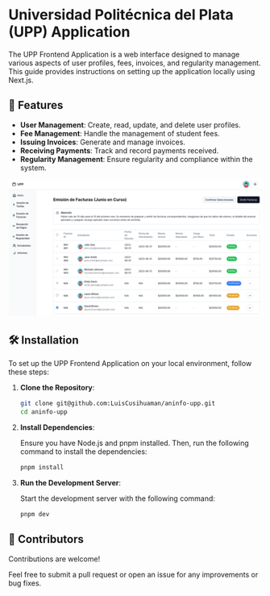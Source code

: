 # Universidad Politécnica del Plata (UPP) Application

The UPP Frontend Application is a web interface designed to manage various aspects of user profiles, fees, invoices, and regularity management. This guide provides instructions on setting up the application locally using Next.js.

## 🌟 Features

- **User Management**: Create, read, update, and delete user profiles.
- **Fee Management**: Handle the management of student fees.
- **Issuing Invoices**: Generate and manage invoices.
- **Receiving Payments**: Track and record payments received.
- **Regularity Management**: Ensure regularity and compliance within the system.

[![Docs](docs.png)](docs.png)

## 🛠️ Installation

To set up the UPP Frontend Application on your local environment, follow these steps:

1. **Clone the Repository**:

   ```bash
   git clone git@github.com:LuisCusihuaman/aninfo-upp.git
   cd aninfo-upp
   ```

2. **Install Dependencies**:

   Ensure you have Node.js and pnpm installed. Then, run the following command to install the dependencies:

   ```bash
   pnpm install
   ```

3. **Run the Development Server**:

   Start the development server with the following command:

   ```bash
   pnpm dev
   ```

## 🤝 Contributors

Contributions are welcome!

Feel free to submit a pull request or open an issue for any improvements or bug fixes.
